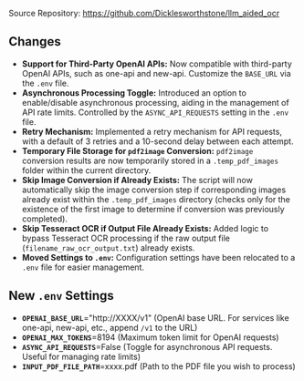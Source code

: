 Source Repository: https://github.com/Dicklesworthstone/llm_aided_ocr

## Changes

-   **Support for Third-Party OpenAI APIs:**  Now compatible with third-party OpenAI APIs, such as one-api and new-api. Customize the `BASE_URL` via the `.env` file.
-   **Asynchronous Processing Toggle:** Introduced an option to enable/disable asynchronous processing, aiding in the management of API rate limits. Controlled by the `ASYNC_API_REQUESTS` setting in the `.env` file.
-   **Retry Mechanism:** Implemented a retry mechanism for API requests, with a default of 3 retries and a 10-second delay between each attempt.
-   **Temporary File Storage for `pdf2image` Conversion:**  `pdf2image` conversion results are now temporarily stored in a `.temp_pdf_images` folder within the current directory.
-   **Skip Image Conversion if Already Exists:** The script will now automatically skip the image conversion step if corresponding images already exist within the `.temp_pdf_images` directory (checks only for the existence of the first image to determine if conversion was previously completed).
-   **Skip Tesseract OCR if Output File Already Exists:** Added logic to bypass Tesseract OCR processing if the raw output file (`filename_raw_ocr_output.txt`) already exists.
-   **Moved Settings to `.env`:**  Configuration settings have been relocated to a `.env` file for easier management.

## New `.env` Settings

-   **`OPENAI_BASE_URL`**="http://XXXX/v1"  (OpenAI base URL. For services like one-api, new-api, etc., append `/v1` to the URL)
-   **`OPENAI_MAX_TOKENS`**=8194 (Maximum token limit for OpenAI requests)
-   **`ASYNC_API_REQUESTS`**=False (Toggle for asynchronous API requests. Useful for managing rate limits)
-   **`INPUT_PDF_FILE_PATH`**=xxxx.pdf (Path to the PDF file you wish to process)
